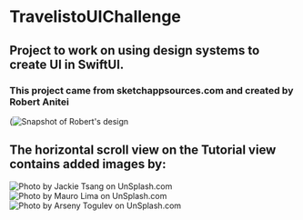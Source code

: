 # TravelistoUIChallenge
## Project to work on using design systems to create UI in SwiftUI.
### This project came from sketchappsources.com and created by Robert Anitei
(![Snapshot of Robert's design](https://github.com/RachelRadford21/TravelistoUIChallenge/assets/54749071/8c97b5f3-8c85-43d4-a47b-443725619fac)

## The horizontal scroll view on the Tutorial view contains added images by:
![Photo by Jackie Tsang on UnSplash.com](![jackie-tsang-beach-unsplash](https://github.com/RachelRadford21/TravelistoUIChallenge/assets/54749071/bbe9b191-b42e-4196-9bac-29428588c9c1)
)
![Photo by Mauro Lima on UnSplash.com](![mauro-lima-blueBuilding-unsplash](https://github.com/RachelRadford21/TravelistoUIChallenge/assets/54749071/bf7fee7c-d892-4aab-ab7f-f3657864a536)
)
![Photo by Arseny Togulev on UnSplash.com](![arseny-togulev-city-unsplash](https://github.com/RachelRadford21/TravelistoUIChallenge/assets/54749071/a993e218-8e21-4461-a146-7110266f1cb5)
)
